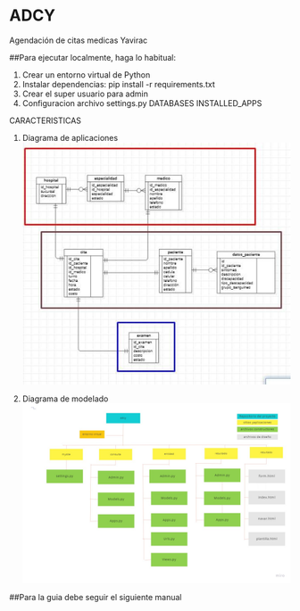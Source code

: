 # ADCY
Agendación de citas medicas Yavirac

##Para ejecutar localmente, haga lo habitual:
1. Crear un entorno virtual de Python
2. Instalar dependencias:
  pip install -r requirements.txt
3. Crear el super usuario para admin
4. Configuracion archivo settings.py
DATABASES
INSTALLED_APPS

CARACTERISTICAS
1. Diagrama de aplicaciones
![alt text](https://github.com/Roger963/ADCY/blob/a7dbef9e5bc401d79ec412d04d80bccab4811a6f/media/modelo%20de%20aplicaciones.jpeg)

2. Diagrama de modelado
 ![alt text](https://github.com/Roger963/ADCY/blob/d3e3dbd5f6ddcc1672d9536df0621f0886523eac/media/diagrama%20de%20modelado.jpg)

##Para la guia debe seguir el siguiente manual
